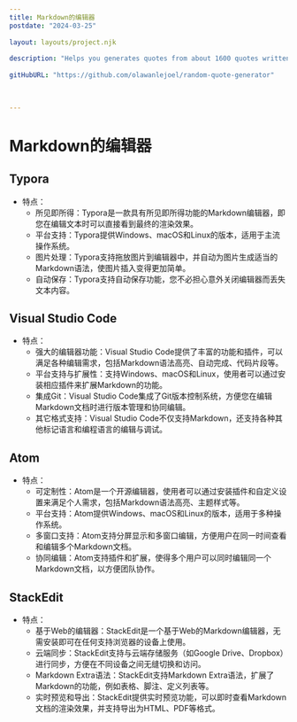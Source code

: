 ```yaml
---
title: Markdown的编辑器
postdate: "2024-03-25"
 
layout: layouts/project.njk
 
description: "Helps you generates quotes from about 1600 quotes written by different authors . Quotes are automatically copied to your clipboards."
 
gitHubURL: "https://github.com/olawanlejoel/random-quote-generator"
 

 
---
```


# Markdown的编辑器
## Typora
- 特点：
  - 所见即所得：Typora是一款具有所见即所得功能的Markdown编辑器，即您在编辑文本时可以直接看到最终的渲染效果。
  - 平台支持：Typora提供Windows、macOS和Linux的版本，适用于主流操作系统。
  - 图片处理：Typora支持拖放图片到编辑器中，并自动为图片生成适当的Markdown语法，使图片插入变得更加简单。
  - 自动保存：Typora支持自动保存功能，您不必担心意外关闭编辑器而丢失文本内容。

## Visual Studio Code
- 特点：
  - 强大的编辑器功能：Visual Studio Code提供了丰富的功能和插件，可以满足各种编辑需求，包括Markdown语法高亮、自动完成、代码片段等。
  - 平台支持与扩展性：支持Windows、macOS和Linux，使用者可以通过安装相应插件来扩展Markdown的功能。
  - 集成Git：Visual Studio Code集成了Git版本控制系统，方便您在编辑Markdown文档时进行版本管理和协同编辑。
  - 其它格式支持：Visual Studio Code不仅支持Markdown，还支持各种其他标记语言和编程语言的编辑与调试。

## Atom
- 特点：
  - 可定制性：Atom是一个开源编辑器，使用者可以通过安装插件和自定义设置来满足个人需求，包括Markdown语法高亮、主题样式等。
  - 平台支持：Atom提供Windows、macOS和Linux的版本，适用于多种操作系统。
  - 多窗口支持：Atom支持分屏显示和多窗口编辑，方便用户在同一时间查看和编辑多个Markdown文档。
  - 协同编辑：Atom支持插件和扩展，使得多个用户可以同时编辑同一个Markdown文档，以方便团队协作。

## StackEdit
- 特点：
  - 基于Web的编辑器：StackEdit是一个基于Web的Markdown编辑器，无需安装即可在任何支持浏览器的设备上使用。
  - 云端同步：StackEdit支持与云端存储服务（如Google Drive、Dropbox）进行同步，方便在不同设备之间无缝切换和访问。
  - Markdown Extra语法：StackEdit支持Markdown Extra语法，扩展了Markdown的功能，例如表格、脚注、定义列表等。
  - 实时预览和导出：StackEdit提供实时预览功能，可以即时查看Markdown文档的渲染效果，并支持导出为HTML、PDF等格式。